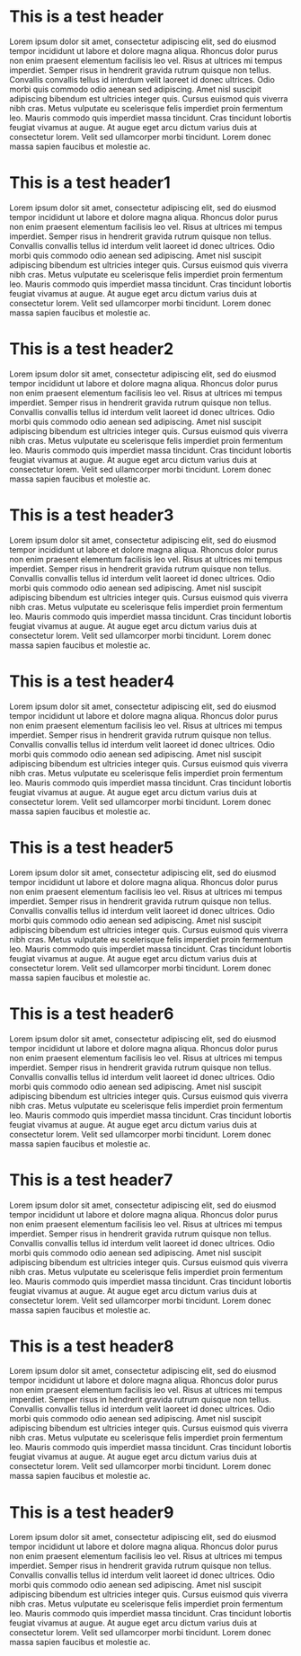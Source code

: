 # This is a test header

Lorem ipsum dolor sit amet, consectetur adipiscing elit, sed do eiusmod
tempor incididunt ut labore et dolore magna aliqua. Rhoncus dolor purus non
enim praesent elementum facilisis leo vel. Risus at ultrices mi tempus
imperdiet. Semper risus in hendrerit gravida rutrum quisque non tellus.
Convallis convallis tellus id interdum velit laoreet id donec ultrices.
Odio morbi quis commodo odio aenean sed adipiscing. Amet nisl suscipit
adipiscing bibendum est ultricies integer quis. Cursus euismod quis viverra
nibh cras. Metus vulputate eu scelerisque felis imperdiet proin fermentum
leo. Mauris commodo quis imperdiet massa tincidunt. Cras tincidunt lobortis
feugiat vivamus at augue. At augue eget arcu dictum varius duis at
consectetur lorem. Velit sed ullamcorper morbi tincidunt. Lorem donec massa
sapien faucibus et molestie ac.

# This is a test header1

Lorem ipsum dolor sit amet, consectetur adipiscing elit, sed do eiusmod
tempor incididunt ut labore et dolore magna aliqua. Rhoncus dolor purus non
enim praesent elementum facilisis leo vel. Risus at ultrices mi tempus
imperdiet. Semper risus in hendrerit gravida rutrum quisque non tellus.
Convallis convallis tellus id interdum velit laoreet id donec ultrices.
Odio morbi quis commodo odio aenean sed adipiscing. Amet nisl suscipit
adipiscing bibendum est ultricies integer quis. Cursus euismod quis viverra
nibh cras. Metus vulputate eu scelerisque felis imperdiet proin fermentum
leo. Mauris commodo quis imperdiet massa tincidunt. Cras tincidunt lobortis
feugiat vivamus at augue. At augue eget arcu dictum varius duis at
consectetur lorem. Velit sed ullamcorper morbi tincidunt. Lorem donec massa
sapien faucibus et molestie ac.

# This is a test header2

Lorem ipsum dolor sit amet, consectetur adipiscing elit, sed do eiusmod
tempor incididunt ut labore et dolore magna aliqua. Rhoncus dolor purus non
enim praesent elementum facilisis leo vel. Risus at ultrices mi tempus
imperdiet. Semper risus in hendrerit gravida rutrum quisque non tellus.
Convallis convallis tellus id interdum velit laoreet id donec ultrices.
Odio morbi quis commodo odio aenean sed adipiscing. Amet nisl suscipit
adipiscing bibendum est ultricies integer quis. Cursus euismod quis viverra
nibh cras. Metus vulputate eu scelerisque felis imperdiet proin fermentum
leo. Mauris commodo quis imperdiet massa tincidunt. Cras tincidunt lobortis
feugiat vivamus at augue. At augue eget arcu dictum varius duis at
consectetur lorem. Velit sed ullamcorper morbi tincidunt. Lorem donec massa
sapien faucibus et molestie ac.

# This is a test header3

Lorem ipsum dolor sit amet, consectetur adipiscing elit, sed do eiusmod
tempor incididunt ut labore et dolore magna aliqua. Rhoncus dolor purus non
enim praesent elementum facilisis leo vel. Risus at ultrices mi tempus
imperdiet. Semper risus in hendrerit gravida rutrum quisque non tellus.
Convallis convallis tellus id interdum velit laoreet id donec ultrices.
Odio morbi quis commodo odio aenean sed adipiscing. Amet nisl suscipit
adipiscing bibendum est ultricies integer quis. Cursus euismod quis viverra
nibh cras. Metus vulputate eu scelerisque felis imperdiet proin fermentum
leo. Mauris commodo quis imperdiet massa tincidunt. Cras tincidunt lobortis
feugiat vivamus at augue. At augue eget arcu dictum varius duis at
consectetur lorem. Velit sed ullamcorper morbi tincidunt. Lorem donec massa
sapien faucibus et molestie ac.

# This is a test header4

Lorem ipsum dolor sit amet, consectetur adipiscing elit, sed do eiusmod
tempor incididunt ut labore et dolore magna aliqua. Rhoncus dolor purus non
enim praesent elementum facilisis leo vel. Risus at ultrices mi tempus
imperdiet. Semper risus in hendrerit gravida rutrum quisque non tellus.
Convallis convallis tellus id interdum velit laoreet id donec ultrices.
Odio morbi quis commodo odio aenean sed adipiscing. Amet nisl suscipit
adipiscing bibendum est ultricies integer quis. Cursus euismod quis viverra
nibh cras. Metus vulputate eu scelerisque felis imperdiet proin fermentum
leo. Mauris commodo quis imperdiet massa tincidunt. Cras tincidunt lobortis
feugiat vivamus at augue. At augue eget arcu dictum varius duis at
consectetur lorem. Velit sed ullamcorper morbi tincidunt. Lorem donec massa
sapien faucibus et molestie ac.

# This is a test header5

Lorem ipsum dolor sit amet, consectetur adipiscing elit, sed do eiusmod
tempor incididunt ut labore et dolore magna aliqua. Rhoncus dolor purus non
enim praesent elementum facilisis leo vel. Risus at ultrices mi tempus
imperdiet. Semper risus in hendrerit gravida rutrum quisque non tellus.
Convallis convallis tellus id interdum velit laoreet id donec ultrices.
Odio morbi quis commodo odio aenean sed adipiscing. Amet nisl suscipit
adipiscing bibendum est ultricies integer quis. Cursus euismod quis viverra
nibh cras. Metus vulputate eu scelerisque felis imperdiet proin fermentum
leo. Mauris commodo quis imperdiet massa tincidunt. Cras tincidunt lobortis
feugiat vivamus at augue. At augue eget arcu dictum varius duis at
consectetur lorem. Velit sed ullamcorper morbi tincidunt. Lorem donec massa
sapien faucibus et molestie ac.

# This is a test header6

Lorem ipsum dolor sit amet, consectetur adipiscing elit, sed do eiusmod
tempor incididunt ut labore et dolore magna aliqua. Rhoncus dolor purus non
enim praesent elementum facilisis leo vel. Risus at ultrices mi tempus
imperdiet. Semper risus in hendrerit gravida rutrum quisque non tellus.
Convallis convallis tellus id interdum velit laoreet id donec ultrices.
Odio morbi quis commodo odio aenean sed adipiscing. Amet nisl suscipit
adipiscing bibendum est ultricies integer quis. Cursus euismod quis viverra
nibh cras. Metus vulputate eu scelerisque felis imperdiet proin fermentum
leo. Mauris commodo quis imperdiet massa tincidunt. Cras tincidunt lobortis
feugiat vivamus at augue. At augue eget arcu dictum varius duis at
consectetur lorem. Velit sed ullamcorper morbi tincidunt. Lorem donec massa
sapien faucibus et molestie ac.

# This is a test header7

Lorem ipsum dolor sit amet, consectetur adipiscing elit, sed do eiusmod
tempor incididunt ut labore et dolore magna aliqua. Rhoncus dolor purus non
enim praesent elementum facilisis leo vel. Risus at ultrices mi tempus
imperdiet. Semper risus in hendrerit gravida rutrum quisque non tellus.
Convallis convallis tellus id interdum velit laoreet id donec ultrices.
Odio morbi quis commodo odio aenean sed adipiscing. Amet nisl suscipit
adipiscing bibendum est ultricies integer quis. Cursus euismod quis viverra
nibh cras. Metus vulputate eu scelerisque felis imperdiet proin fermentum
leo. Mauris commodo quis imperdiet massa tincidunt. Cras tincidunt lobortis
feugiat vivamus at augue. At augue eget arcu dictum varius duis at
consectetur lorem. Velit sed ullamcorper morbi tincidunt. Lorem donec massa
sapien faucibus et molestie ac.

# This is a test header8

Lorem ipsum dolor sit amet, consectetur adipiscing elit, sed do eiusmod
tempor incididunt ut labore et dolore magna aliqua. Rhoncus dolor purus non
enim praesent elementum facilisis leo vel. Risus at ultrices mi tempus
imperdiet. Semper risus in hendrerit gravida rutrum quisque non tellus.
Convallis convallis tellus id interdum velit laoreet id donec ultrices.
Odio morbi quis commodo odio aenean sed adipiscing. Amet nisl suscipit
adipiscing bibendum est ultricies integer quis. Cursus euismod quis viverra
nibh cras. Metus vulputate eu scelerisque felis imperdiet proin fermentum
leo. Mauris commodo quis imperdiet massa tincidunt. Cras tincidunt lobortis
feugiat vivamus at augue. At augue eget arcu dictum varius duis at
consectetur lorem. Velit sed ullamcorper morbi tincidunt. Lorem donec massa
sapien faucibus et molestie ac.

# This is a test header9

Lorem ipsum dolor sit amet, consectetur adipiscing elit, sed do eiusmod
tempor incididunt ut labore et dolore magna aliqua. Rhoncus dolor purus non
enim praesent elementum facilisis leo vel. Risus at ultrices mi tempus
imperdiet. Semper risus in hendrerit gravida rutrum quisque non tellus.
Convallis convallis tellus id interdum velit laoreet id donec ultrices.
Odio morbi quis commodo odio aenean sed adipiscing. Amet nisl suscipit
adipiscing bibendum est ultricies integer quis. Cursus euismod quis viverra
nibh cras. Metus vulputate eu scelerisque felis imperdiet proin fermentum
leo. Mauris commodo quis imperdiet massa tincidunt. Cras tincidunt lobortis
feugiat vivamus at augue. At augue eget arcu dictum varius duis at
consectetur lorem. Velit sed ullamcorper morbi tincidunt. Lorem donec massa
sapien faucibus et molestie ac.

